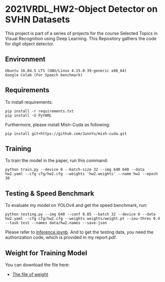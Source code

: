 # 2021VRDL_HW2-Object Detector on SVHN Datasets

This project is part of a series of projects for the course Selected Topics in Visual Recognition using Deep Learning. This Repository gathers the code for digit object detector.

## Environment
```
Ubuntu 16.04.5 LTS (GNU/Linux 4.15.0-39-generic x86_64)
Google Colab (For Speech benchmark)
```

## Requirements

To install requirements:
```
pip install -r requirements.txt
pip install -U PyYAML
```

Furthermore, please install Mish-Cuda as following:
```
pip install git+https://github.com/JunnYu/mish-cuda.git
```

## Training

To train the model in the paper, run this command:
```
python train.py --device 0 --batch-size 32 --img 640 640 --data hw2.yaml --cfg cfg/hw2.cfg --weights 'hw2.weights' --name hw2 --epoch 30 
```

## Testing & Speed Benchmark

To evaluate my model on YOLOv4 and get the speed benchmark, run:
```
python testing.py --img 640 --conf 0.05 --batch 32 --device 0 --data hw2.yaml --cfg cfg/hw2.cfg --weights weights/weight.pt --iou-thres 0.4  --task test --names data/hw2.names --save-json
```

Please refer to [inference.ipynb](https://github.com/PeiHuaWu/2021VRDL_HW2/blob/main/inference.ipynb). And to get the testing data, you need the authorization code, which is provided in my report.pdf.

## Weight for Training Model

You can download the file here:

- [The file of weight](https://drive.google.com/file/d/1dZdWxhHfwOKiUvjTGz1nA1JIVhhIULB6/view?usp=sharing)
